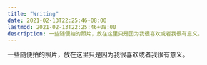 ```yaml
---
title: "Writing"
date: 2021-02-13T22:25:46+08:00
lastmod: 2021-02-13T22:25:46+08:00
description: 一些随便拍的照片，放在这里只是因为我很喜欢或者我很有意义。
---
```


一些随便拍的照片，放在这里只是因为我很喜欢或者我很有意义。